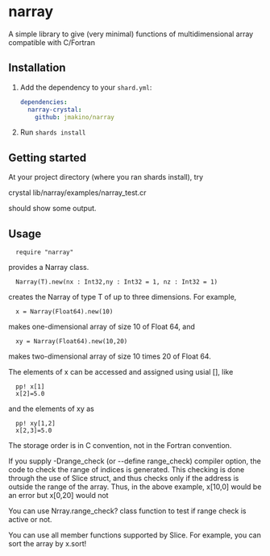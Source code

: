 # narray
A simple library to give (very minimal) functions of multidimensional
array compatible with C/Fortran



## Installation


1. Add the dependency to your `shard.yml`:

   ```yaml
   dependencies:
     narray-crystal:
       github: jmakino/narray
   ```

2. Run `shards install`


## Getting started
At your project directory (where you ran shards install), try

   crystal lib/narray/examples/narray_test.cr

should show some output.

  
## Usage

```
  require "narray"
```
provides a Narray class.
```
  Narray(T).new(nx : Int32,ny : Int32 = 1, nz : Int32 = 1)
```
creates the Narray of type T of up to three dimensions. For example,
```
  x = Narray(Float64).new(10)
```
makes one-dimensional array of size 10 of Float 64, and
```
  xy = Narray(Float64).new(10,20)
```
makes two-dimensional array of size 10  times 20 of Float 64.

The elements of x can be accessed and assigned using usial [], like

```
  pp! x[1]
  x[2]=5.0
```

and the elements of xy as
```
  pp! xy[1,2]
  x[2,3]=5.0
```


The storage order is in C convention, not in the Fortran convention.

If you supply -Drange_check (or --define range_check) compiler option,
the code to check the range of indices is generated. This checking is
done through the use of Slice struct, and thus checks only if the
address is outside the range of the array. Thus, in the above example,
x[10,0] would be an error but x[0,20] would not

You can use Nrray.range_check? class function to test if range check
is active or not.

You can use all member functions supported by Slice. For example, you
can sort the array by x.sort!
